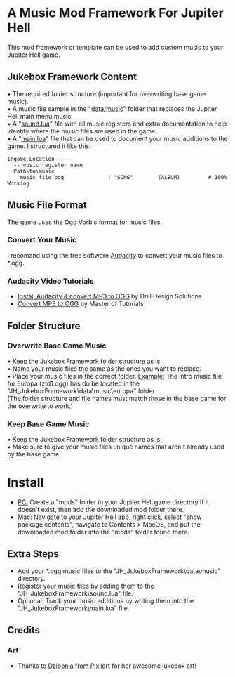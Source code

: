 # A Music Mod Framework For Jupiter Hell
This mod framework or template can be used to add custom music to your Jupiter Hell game.<br/>
## Jukebox Framework Content
• The required folder structure (important for overwriting base game music).<br/>
• A music file sample in the "[data/music](data/music)" folder that replaces the Jupiter Hell main menu music.<br/>
• A "[sound.lua](/sound.lua)" file with all music registers and extra documentation to help identify where the music files are used in the game.<br/>
• A "[main.lua](/main.lua)" file that can be used to document your music additions to the game. I structured it like this:<br/>
```
Ingame Location -----
  -- music register name
  Path\to\music		
    music_file.ogg			    | "SONG"		(ALBUM)			# 100% Working
```

## Music File Format
The game uses the Ogg Vorbis format for music files.
### Convert Your Music
I recomand using the free software [Audacity](https://www.audacityteam.org/) to convert your music files to *.ogg.
### Audacity Video Tutorials
  - [Install Audacity & convert MP3 to OGG](https://www.youtube.com/watch?v=UlTVuDe63fw) by Drill Design Solutions
 - [Convert MP3 to OGG](https://www.youtube.com/watch?v=fOKShUcpzcg) by Master of Tutorials

## Folder Structure
### Overwrite Base Game Music
• Keep the Jukebox Framework folder structure as is.<br/>
• Name your music files the same as the ones you want to replace.<br/>
• Place your music files in the correct folder. <ins>Example:</ins> The intro music file for Europa (ztd1.ogg) has do be located in the "JH_JukeboxFramework\data\music\europa" folder.<br/>
(The folder structure and file names must match those in the base game for the overwrite to work.)
### Keep Base Game Music
• Keep the Jukebox Framework folder structure as is.<br/>
• Make sure to give your music files unique names that aren't already used by the base game.<br/>

# Install
  - <ins>PC:</ins> Create a "mods" folder in your Jupiter Hell game directory if it doesn't exist, then add the downloaded mod folder there.<br/>
  - <ins>Mac:</ins> Navigate to your Jupiter Hell app, right click, select "show package contents", navigate to Contents > MacOS, and put the downloaded mod folder into the "mods" folder found there.<br/>
## Extra Steps
  - Add your *.ogg music files to the "JH_JukeboxFramework\data\music" directory.<br/>
  - Register your music files by adding them to the "JH_JukeboxFramework\sound.lua" file.<br/>
  - Optional: Track your music additions by writing them into the "JH_JukeboxFramework\main.lua" file.<br/>

## Credits
### Art
 - Thanks to [Dzioonia from Pixilart](https://www.pixil.art/dzioonia) for her awesome jukebox art!<br/>
